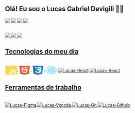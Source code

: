 ## Olá! Eu sou o Lucas Gabriel Devigili 👨‍💻

  <div>
    <a href = "https://twitter.com/LucasDevigili"><img src="https://img.shields.io/badge/Twitter-1DA1F2?style=for-the-badge&logo=twitter&logoColor=white"                                 target="_blank"></a>
    <a href="https://instagram.com/lucasdevigili" target="_blank"><img src="https://img.shields.io/badge/-Instagram-%23E4405F?style=for-the-badge&logo=instagram&logoColor=white"        target="_blank"></a>
    <a href = "lucasdevigili@hotmail.com"><img src="https://img.shields.io/badge/Microsoft_Outlook-0078D4?style=for-the-badge&logo=microsoft-outlook&logoColor=white"                     target="_blank"></a>
    <a href="https://www.linkedin.com/in/lucas-gabriel-devigili-20836b216/" target="_blank"><img src="https://img.shields.io/badge/-LinkedIn-%230077B5?style=for-the-badge&logo=linkedin&logoColor=white" target="_blank"></a> 
</div>

 ##

 <div>
  <a href="https://github.com/lucasdevigili">
  <img height="180em" src="https://github-readme-stats.vercel.app/api?username=lucasdevigili&show_icons=true&theme=dracula&include_all_commits=true&count_private=true"/>
  <img height="180em" src="https://github-readme-streak-stats.herokuapp.com?user=lucasdevigili&theme=dracula&hide_border=false"/>
  <img height="180em" src="https://github-readme-stats.vercel.app/api/top-langs/?username=lucasdevigili&layout=compact&langs_count=7&theme=dracula"/>
</div>
 
 ## Tecnologias do meu dia
  
 <div style="display: inline_block"><br>
  <img align="center" alt="Lucas-Js" height="30" width="40" src="https://raw.githubusercontent.com/devicons/devicon/master/icons/javascript/javascript-plain.svg">
  <img align="center" alt="Lucas-HTML" height="30" width="40" src="https://raw.githubusercontent.com/devicons/devicon/master/icons/html5/html5-original.svg">
  <img align="center" alt="Lucas-CSS" height="30" width="40" src="https://raw.githubusercontent.com/devicons/devicon/master/icons/css3/css3-original.svg">
  <img align="center" alt="Lucas-React" height="30" width="40" src="https://raw.githubusercontent.com/devicons/devicon/master/icons/react/react-original.svg">
   <img align="center" alt="Lucas-React" height="30" width="40" src="https://cdn.jsdelivr.net/gh/devicons/devicon/icons/postgresql/postgresql-original.svg"/>
  <img align="center" alt="Lucas-React" height="30" width="40" src="https://cdn.jsdelivr.net/gh/devicons/devicon/icons/nodejs/nodejs-original.svg"/>
</div>
  
  ## Ferramentas de trabalho

  <div style="display: inline_block"><br>
    <img align="center" alt="Lucas-Figma" height="30" width="40" src="https://cdn.jsdelivr.net/gh/devicons/devicon/icons/figma/figma-original.svg"/>    
    <img align="center" alt="Lucas-Vscode" height="30" width="40" src="https://cdn.jsdelivr.net/gh/devicons/devicon/icons/vscode/vscode-original.svg"/>
    <img align="center" alt="Lucas-Git" height="30" width="40" src="https://cdn.jsdelivr.net/gh/devicons/devicon/icons/git/git-original.svg"/>
    <img align="center" alt="Lucas-Github" height="30" width="40" src="https://cdn.jsdelivr.net/gh/devicons/devicon/icons/github/github-original.svg"/>
  </div>

